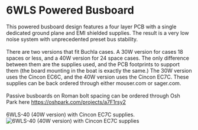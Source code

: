 # 6WLS Powered Busboard
This powered busboard design features a four layer PCB with a single dedicated ground plane and EMI shielded supplies. The result is a very low noise system with unprecedented preset bus stability.
</br>
</br>
There are two versions that fit Buchla cases. A 30W version for cases 18 spaces or less, and a 40W version for 24 space cases. The only difference between them are the supplies used, and the PCB footprints to support them (the board mounting in the boat is exactly the same.) The 30W version uses the Cincon EC6C, and the 40W version uses the Cincon EC7C. These supplies can be back ordered through either mouser.com or sager.com. 
</br>
</br>
Passive busboards on Roman bolt spacing can be ordered through Osh Park here https://oshpark.com/projects/a7F1rsy2
</br>
</br>
6WLS-40 (40W version) with Cincon EC7C supplies.
![6WLS-40 (40W version) with Cincon EC7C supplies](6WLS-40W-2.jpg?raw=true "6WLS-40W")
